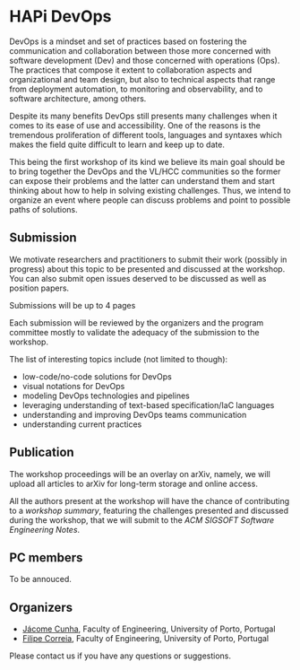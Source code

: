 # HAPi DevOps

DevOps is a mindset and set of practices based on fostering the communication and collaboration between those more concerned with software development (Dev) and those concerned with operations (Ops). The practices that compose it extent to collaboration aspects and organizational and team design, but also to technical aspects that range from deployment automation, to monitoring and observability, and to software architecture, among others.

Despite its many benefits DevOps still presents many challenges when it comes to its ease of use and accessibility. One of the reasons is the tremendous proliferation of different tools, languages and syntaxes which makes the field quite difficult to learn and keep up to date.

This being the first workshop of its kind we believe its main goal should be to bring together the DevOps and the VL/HCC communities so the former can expose their problems and the latter can understand them and start thinking about how to help in solving existing challenges. Thus, we intend to organize an event where people can discuss problems and point to possible paths of solutions. 


## Submission

We motivate researchers and practitioners to submit their work (possibly in progress) about this topic to be presented and discussed at the workshop. You can also submit open issues deserved to be discussed as well as position papers. 

Submissions will be up to 4 pages 

Each submission will be reviewed by the organizers and the program committee mostly to validate the adequacy of the submission to the workshop. 

The list of interesting topics include (not limited to though):

- low-code/no-code solutions for DevOps
- visual notations for DevOps
- modeling DevOps technologies and pipelines
- leveraging understanding of text-based specification/IaC languages
- understanding and improving DevOps teams communication
- understanding current practices 

## Publication

The workshop proceedings will be an overlay on arXiv, namely, we will upload all articles to arXiv for long-term storage and online access. 

All the authors present at the workshop will have the chance of contributing to a <em>workshop summary</em>, featuring the challenges presented and discussed during the workshop, that we will submit to the <em>ACM SIGSOFT Software Engineering Notes</em>.


## PC members

To be annouced.


## Organizers

- [Jácome Cunha](http://fe.up.pt/~jacome), Faculty of Engineering, University of Porto, Portugal
- [Filipe Correia](http://filipecorreia.eu), Faculty of Engineering, University of Porto, Portugal

Please contact us if you have any questions or suggestions.
